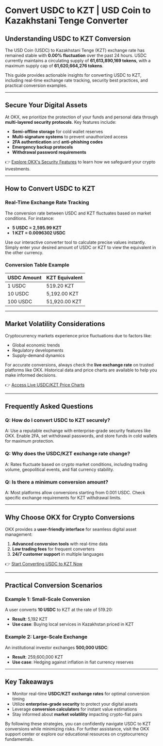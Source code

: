 # Convert USDC to KZT | USD Coin to Kazakhstani Tenge Converter  

## Understanding USDC to KZT Conversion  

The USD Coin (USDC) to Kazakhstani Tenge (KZT) exchange rate has remained stable with **0.00% fluctuation** over the past 24 hours. USDC currently maintains a circulating supply of **61,613,890,169 tokens**, with a maximum supply cap of **61,620,664,276 tokens**.  

This guide provides actionable insights for converting USDC to KZT, including real-time exchange rate tracking, security best practices, and practical conversion examples.  

---

## Secure Your Digital Assets  

At OKX, we prioritize the protection of your funds and personal data through **multi-layered security protocols**. Key features include:  
- **Semi-offline storage** for cold wallet reserves  
- **Multi-signature systems** to prevent unauthorized access  
- **2FA authentication** and **anti-phishing codes**  
- **Emergency backup protocols**  
- **Withdrawal password requirements**  

👉 [Explore OKX's Security Features](https://bit.ly/okx-bonus) to learn how we safeguard your crypto investments.  

---

## How to Convert USDC to KZT  

### Real-Time Exchange Rate Tracking  
The conversion rate between USDC and KZT fluctuates based on market conditions. For instance:  
- **5 USDC = 2,595.99 KZT**  
- **1 KZT = 0.0096302 USDC**  

Use our interactive converter tool to calculate precise values instantly. Simply enter your desired amount of USDC or KZT to view the equivalent in the other currency.  

### Conversion Table Example  

| USDC Amount | KZT Equivalent |  
|-------------|----------------|  
| 1 USDC      | 519.20 KZT     |  
| 10 USDC     | 5,192.00 KZT   |  
| 100 USDC    | 51,920.00 KZT  |  

---

## Market Volatility Considerations  

Cryptocurrency markets experience price fluctuations due to factors like:  
- Global economic trends  
- Regulatory developments  
- Supply-demand dynamics  

For accurate conversions, always check the **live exchange rate** on trusted platforms like OKX. Historical data and price charts are available to help you make informed decisions.  

👉 [Access Live USDC/KZT Price Charts](https://bit.ly/okx-bonus)  

---

## Frequently Asked Questions  

### Q: How do I convert USDC to KZT securely?  
A: Use a reputable exchange with enterprise-grade security features like OKX. Enable 2FA, set withdrawal passwords, and store funds in cold wallets for maximum protection.  

### Q: Why does the USDC/KZT exchange rate change?  
A: Rates fluctuate based on crypto market conditions, including trading volume, geopolitical events, and fiat currency stability.  

### Q: Is there a minimum conversion amount?  
A: Most platforms allow conversions starting from 0.001 USDC. Check specific exchange requirements for KZT withdrawal limits.  

---

## Why Choose OKX for Crypto Conversions  

OKX provides a **user-friendly interface** for seamless digital asset management:  
1. **Advanced conversion tools** with real-time data  
2. **Low trading fees** for frequent converters  
3. **24/7 customer support** in multiple languages  

👉 [Start Converting USDC to KZT Now](https://bit.ly/okx-bonus)  

---

## Practical Conversion Scenarios  

### Example 1: Small-Scale Conversion  
A user converts **10 USDC** to KZT at the rate of 519.20:  
- **Result**: 5,192 KZT  
- **Use case**: Buying local services in Kazakhstan priced in KZT  

### Example 2: Large-Scale Exchange  
An institutional investor exchanges **500,000 USDC**:  
- **Result**: 259,600,000 KZT  
- **Use case**: Hedging against inflation in fiat currency reserves  

---

## Key Takeaways  

- Monitor real-time **USDC/KZT exchange rates** for optimal conversion timing  
- Utilize **enterprise-grade security** to protect your digital assets  
- Leverage **conversion calculators** for instant value estimations  
- Stay informed about **market volatility** impacting crypto-fiat pairs  

By following these strategies, you can confidently navigate USDC to KZT conversions while minimizing risks. For further assistance, visit the OKX support center or explore our educational resources on cryptocurrency fundamentals.
